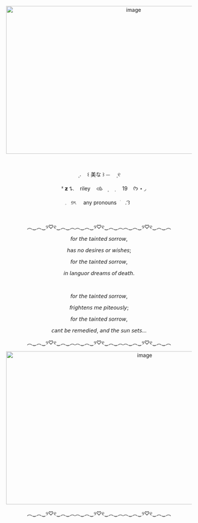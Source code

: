 


 <p align="center" dir="auto"> 
<img width="676" height="400" alt="image" src="https://github.com/user-attachments/assets/a9b24bbe-8a17-499e-a567-57942c202d0c" />

 
  
















 ‎ ‎ ‎ <p align="center" dir="auto"> 
 ㅤ۪  𝅄ㅤ ꒰    美な  ꒱    ⏤ㅤ    ۪ ୧
 ‎ ‎ ‎ <p align="center" dir="auto"> 
 ‎ ‎ ‎ ㅤㅤᶻ 𝘇 𐰁.  ‎ ‎ ‎ rileyㅤ‎ 𐚁ㅤ۪ ㅤ݂ ‎ ‎ ‎ ‎ ‎ 19‎ ‎ ‎ ‎ ‎  ᡣ𐭩   ⋆ ◞
 ‎ ‎ ‎ <p align="center" dir="auto"> 
𓈒‎ ‎   ‎ ୭ৎ  ‎ ‎ ‎ ‎ any     pronouns⠀ׂㅤ.  ͡꒱
 ‎ ‎ ‎ <p align="center" dir="auto"> 
 ‎ ‎ ‎ ‎ ‎ 
<p align="center" dir="auto">
︵‿︵‿୨♡୧‿︵‿︵︵‿︵‿୨♡୧‿︵‿︵︵‿︵‿୨♡୧‿︵‿︵

<p align="center" dir="auto">
𝘧𝘰𝘳 𝘵𝘩𝘦 𝘵𝘢𝘪𝘯𝘵𝘦𝘥 𝘴𝘰𝘳𝘳𝘰𝘸,
<p align="center" dir="auto">
𝘩𝘢𝘴 𝘯𝘰 𝘥𝘦𝘴𝘪𝘳𝘦𝘴 𝘰𝘳 𝘸𝘪𝘴𝘩𝘦𝘴;
<p align="center" dir="auto">
𝘧𝘰𝘳 𝘵𝘩𝘦 𝘵𝘢𝘪𝘯𝘵𝘦𝘥 𝘴𝘰𝘳𝘳𝘰𝘸,
<p align="center" dir="auto">
𝘪𝘯 𝘭𝘢𝘯𝘨𝘶𝘰𝘳 𝘥𝘳𝘦𝘢𝘮𝘴 𝘰𝘧 𝘥𝘦𝘢𝘵𝘩.

‎ ‎ ‎ ‎ ‎ ‎ ‎ ‎ 

<p align="center" dir="auto">
𝘧𝘰𝘳 𝘵𝘩𝘦 𝘵𝘢𝘪𝘯𝘵𝘦𝘥 𝘴𝘰𝘳𝘳𝘰𝘸,
<p align="center" dir="auto">
𝘧𝘳𝘪𝘨𝘩𝘵𝘦𝘯𝘴 𝘮𝘦 𝘱𝘪𝘵𝘦𝘰𝘶𝘴𝘭𝘺;
<p align="center" dir="auto">
𝘧𝘰𝘳 𝘵𝘩𝘦 𝘵𝘢𝘪𝘯𝘵𝘦𝘥 𝘴𝘰𝘳𝘳𝘰𝘸,
<p align="center" dir="auto">
𝘤𝘢𝘯𝘵 𝘣𝘦 𝘳𝘦𝘮𝘦𝘥𝘪𝘦𝘥, 𝘢𝘯𝘥 𝘵𝘩𝘦 𝘴𝘶𝘯 𝘴𝘦𝘵𝘴...




<p align="center" dir="auto">
︵‿︵‿୨♡୧‿︵‿︵︵‿︵‿୨♡୧‿︵‿︵︵‿︵‿୨♡୧‿︵‿︵

<p align="center" dir="auto">
<img width="736" height="414" alt="image" src="https://github.com/user-attachments/assets/e107c6a5-74df-4819-9fc0-65022e1e46cf" />

<p align="center" dir="auto">
︵‿︵‿୨♡୧‿︵‿︵︵‿︵‿୨♡୧‿︵‿︵︵‿︵‿୨♡୧‿︵‿︵






